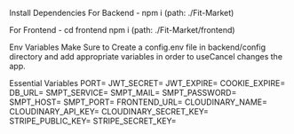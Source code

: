 Install Dependencies
For Backend - npm i  (path: ./Fit-Market)

For Frontend - cd frontend  npm i     (path: ./Fit-Market/frontend)

Env Variables
Make Sure to Create a config.env file in backend/config directory and add appropriate variables in order to useCancel changes the app.


Essential Variables 
PORT=
JWT_SECRET=
JWT_EXPIRE=
COOKIE_EXPIRE=
DB_URL=
SMPT_SERVICE=
SMPT_MAIL=
SMPT_PASSWORD=
SMPT_HOST=
SMPT_PORT=
FRONTEND_URL=
CLOUDINARY_NAME=
CLOUDINARY_API_KEY=
CLOUDINARY_SECRET_KEY=
STRIPE_PUBLIC_KEY=
STRIPE_SECRET_KEY=
